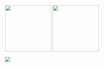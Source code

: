 <!--
- 🔭 I’m currently working on ...
- 🌱 I’m currently learning ...
- 👯 I’m looking to collaborate on ...
- 🤔 I’m looking for help with ...
- 💬 Ask me about ...
- 📫 How to reach me: ...
- 😄 Pronouns: ...
- ⚡ Fun fact: ...
-->
<div>
  <!-- My stats -->
 <img height="150em" src="https://github-readme-stats-flickza.vercel.app/api?username=Flickza&&show_icons=true&title_color=ffffff&icon_color=bb2acf&text_color=daf7dc&bg_color=151515" />

  <!-- My top used languages -->
  <img height="150em" src="https://github-readme-stats-flickza.vercel.app/api/top-langs/?username=Flickza&layout=compact&langs_count=16&theme=dark" />
</div>

![](https://komarev.com/ghpvc/?username=Flickza&color=blueviolet)
